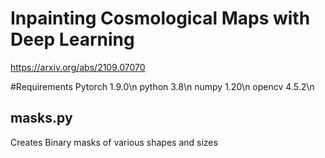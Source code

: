 # Inpainting Cosmological Maps with Deep Learning 
https://arxiv.org/abs/2109.07070

#Requirements
Pytorch 1.9.0\n
python 3.8\n
numpy 1.20\n
opencv 4.5.2\n


## masks.py
Creates Binary masks of various shapes and sizes
